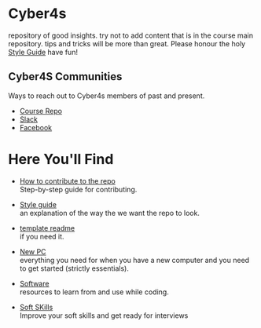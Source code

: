 # Cyber4s

repository of good insights. try not to add content that is in the course main repository. tips and tricks will be more than great. Please honour the holy [Style Guide](style-guide.md) have fun!

## Cyber4S Communities
Ways to reach out to Cyber4s members of past and present.

* [Course Repo](https://github.com/suvelocity/f4s-course)
* [Slack](https://app.slack.com/client/T017XTMBHAS/C018AR5SNLU)
* [Facebook](https://www.facebook.com/groups/615547515833414) 

# Here You'll Find
* [How to contribute to the repo](contribute.md)  
Step-by-step guide for contributing.
* [Style guide](contribute.md)  
an explanation of the way the we want the repo to look.
* [template readme](template.md)  
if you need it.

* [New PC](new-pc)   
    everything you need for when you have a new computer and you need to get started (strictly essentials).

* [Software](Software)   
    resources to learn from and use while coding.

* [Soft SKills](Soft_Skills)   
    Improve your soft skills and get ready for interviews
